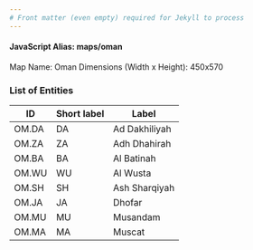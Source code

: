 ```yaml
---
# Front matter (even empty) required for Jekyll to process
---
```


#### JavaScript Alias: maps/oman

Map Name: Oman
Dimensions (Width x Height): 450x570





### List of Entities

ID | Short label | Label
---|---|---|
OM.DA|DA|Ad Dakhiliyah
OM.ZA|ZA|Adh Dhahirah
OM.BA|BA|Al Batinah
OM.WU|WU|Al Wusta
OM.SH|SH|Ash Sharqiyah
OM.JA|JA|Dhofar
OM.MU|MU|Musandam
OM.MA|MA|Muscat

